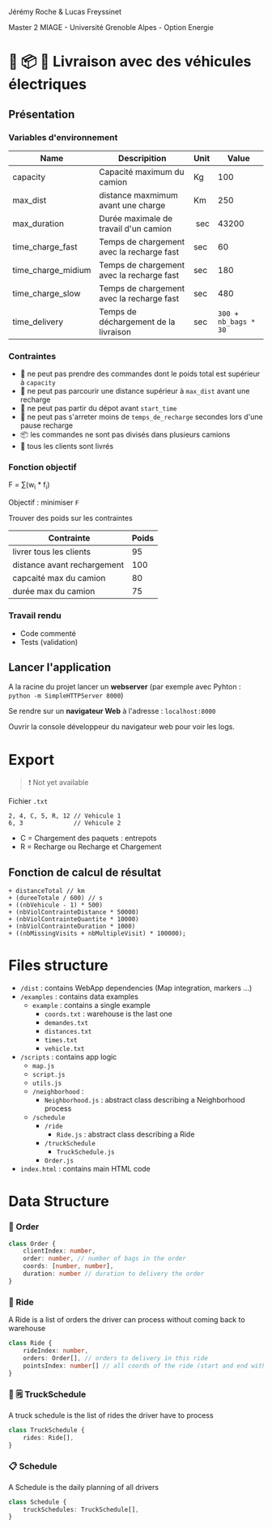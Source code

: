 Jérémy Roche & Lucas Freyssinet

Master 2 MIAGE - Université Grenoble Alpes - Option Energie

# 🚚 📦 📅 Livraison avec des véhicules électriques

## Présentation

### Variables d'environnement
| Name               | Descripition                               | Unit | Value  |
| ------------------ | ------------------------------------------ | ---- | ------ |
| capacity           | Capacité maximum du camion                 | Kg   | 100    |
| max_dist           | distance maxmimum avant une charge         | Km   | 250    |
| max_duration       | Durée maximale de travail d'un camion      | sec  | 43200  |
| time_charge_fast   | Temps de chargement avec la recharge fast  | sec  | 60     |
| time_charge_midium | Temps de chargement avec la recharge fast  | sec  | 180    |
| time_charge_slow   | Temps de chargement avec la recharge fast  | sec  | 480    |
| time_delivery      | Temps de déchargement de la livraison      | sec  | `300 + nb_bags * 30` |

### Contraintes
- 🚚 ne peut pas prendre des commandes dont le poids total est supérieur à `capacity`
- 🚚 ne peut pas parcourir une distance supérieur à `max_dist` avant une recharge
- 🚚 ne peut pas partir du dépot avant `start_time`
- 🚚 ne peut pas s'arreter moins de `temps_de_recharge` secondes lors d'une pause recharge
- 📦 les commandes ne sont pas divisés dans plusieurs camions
- 👥 tous les clients sont livrés

### Fonction objectif

F = &sum;(w<sub>i</sub> * f<sub>i</sub>)

Objectif : minimiser `F`

<!-- - min : max(0, &sum;[d<sub>i</sub>x<sub>i</sub> - capacity]) -->

Trouver des poids sur les contraintes

| Contrainte                  | Poids |
| --------------------------- | ----- |
| livrer tous les clients     | 95    |
| distance avant rechargement | 100   |
| capcaité max du camion      | 80    |
| durée max du camion         | 75    |

### Travail rendu
- Code commenté
- Tests (validation)

## Lancer l'application
A la racine du projet lancer un **webserver** (par exemple avec Pyhton : `python -m SimpleHTTPServer 8000`)

Se rendre sur un **navigateur Web** à l'adresse : `localhost:8000`

Ouvrir la console développeur du navigateur web pour voir les logs.

# Export

>  ❗ Not yet available

Fichier `.txt`

```
2, 4, C, 5, R, 12 // Vehicule 1
6, 3              // Vehicule 2
```

* C = Chargement des paquets : entrepots
* R = Recharge ou Recharge et Chargement

## Fonction de calcul de résultat

```{javascript}
+ distanceTotal // km
+ (dureeTotale / 600) // s
+ ((nbVehicule - 1) * 500)
+ (nbViolContrainteDistance * 50000)
+ (nbViolContrainteQuantite * 10000)
+ (nbViolContrainteDuration * 1000)
+ ((nbMissingVisits + nbMultipleVisit) * 100000);
```

# Files structure
* `/dist` : contains WebApp dependencies (Map integration, markers ...)
* `/examples` : contains data examples
  * `example` : contains a single example
    * `coords.txt` : warehouse is the last one
    * `demandes.txt`
    * `distances.txt`
    * `times.txt`
    * `vehicle.txt`
* `/scripts` : contains app logic
    * `map.js`
    * `script.js`
    * `utils.js`
    * `/neighborhood` :
      * `Neighborhood.js` : abstract class describing a Neighborhood process
    * `/schedule`
      * `/ride`
        * `Ride.js` : abstract class describing a Ride
      * `/truckSchedule`
          * `TruckSchedule.js`
      * `Order.js`
* `index.html` : contains main HTML code

# Data Structure

### 👤 Order

```typescript
class Order {
    clientIndex: number,
    order: number, // number of bags in the order
    coords: [number, number],
    duration: number // duration to delivery the order
}
```

### 🚚 Ride

A Ride is a list of orders the driver can process without coming back to warehouse

```typescript
class Ride {
    rideIndex: number,
    orders: Order[], // orders to delivery in this ride
    pointsIndex: number[] // all coords of the ride (start and end with warehouse coords)
}
```

### 🚚 🗒 TruckSchedule

A truck schedule is the list of rides the driver have to process

```typescript
class TruckSchedule {
    rides: Ride[],
}
```

### 📋 Schedule

A Schedule is the daily planning of all drivers

```typescript
class Schedule {
    truckSchedules: TruckSchedule[],
}
```